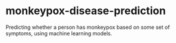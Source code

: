 # monkeypox-disease-prediction
Predicting whether a person has monkeypox based on some set of symptoms, using machine learning models.
